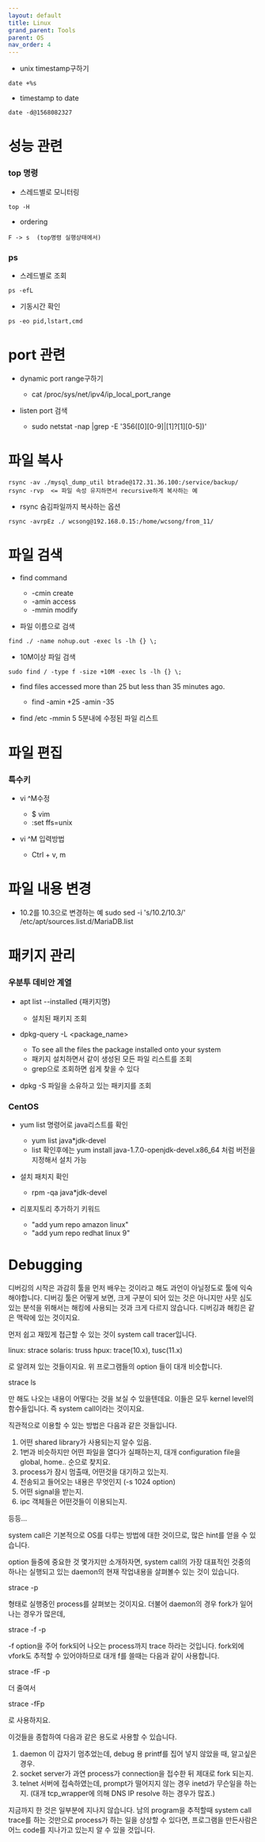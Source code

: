 ```yaml
---
layout: default
title: Linux
grand_parent: Tools
parent: OS
nav_order: 4
---
```


 * unix timestamp구하기
```
date +%s
```

 * timestamp to date
```
date -d@1568082327
```

# 성능 관련

### top 명령


 * 스레드별로 모니터링
```
top -H
```

 * ordering
```
F -> s  (top명령 실행상태에서)
```

### ps

 * 스레드별로 조회
 ```
 ps -efL
 ```

 * 기동시간 확인
 ```
 ps -eo pid,lstart,cmd
 ```

# port 관련

 * dynamic port range구하기
   * cat /proc/sys/net/ipv4/ip_local_port_range


 * listen port 검색
   * sudo netstat -nap |grep -E '356([0][0-9]|[1]?[1][0-5])'


# 파일 복사
```
rsync -av ./mysql_dump_util btrade@172.31.36.100:/service/backup/
rsync -rvp  <= 파일 속성 유지하면서 recursive하게 복사하는 예
```

 * rsync 숨김파일까지 복사하는 옵션
```
rsync -avrpEz ./ wcsong@192.168.0.15:/home/wcsong/from_11/
```

# 파일 검색

 * find command
   * -cmin create
   * -amin access
   * -mmin modify

 * 파일 이름으로 검색
```
find ./ -name nohup.out -exec ls -lh {} \;
```


 * 10M이상 파일 검색
```
sudo find / -type f -size +10M -exec ls -lh {} \;
```

 * find files accessed more than 25 but less than 35 minutes ago.
   * find -amin +25 -amin -35

 * find /etc -mmin 5 5분내에 수정된 파일 리스트

# 파일 편집

### 특수키

 * vi ^M수정
   * $ vim
   * :set ffs=unix

 * vi ^M 입력방법
   * Ctrl + v, m

# 파일 내용 변경

 * 10.2를 10.3으로 변경하는 예
sudo sed -i 's/10.2/10.3/' /etc/apt/sources.list.d/MariaDB.list


# 패키지 관리

### 우분투 데비안 계열


 * apt list --installed {패키지명}
   * 설치된 패키지 조회

 * dpkg-query -L <package_name>
   * To see all the files the package installed onto your system
   * 패키지 설치하면서 같이 생성된 모든 파일 리스트를 조회
   * grep으로 조회하면 쉽게 찾을 수 있다

 * dpkg -S 파일을 소유하고 있는 패키지를 조회


### CentOS
 * yum list 명령어로 java리스트를 확인
   * yum list java*jdk-devel
   * list 확인후에는 yum install java-1.7.0-openjdk-devel.x86_64 처럼 버전을 지정해서 설치 가능
 * 설치 패치지 확인
   * rpm -qa java*jdk-devel

 * 리포지토리 추가하기 키워드
   + "add yum repo amazon linux"
   + "add yum repo redhat linux 9"


# Debugging

디버깅의 시작은 과감히 툴을 먼저 배우는 것이라고 해도 과언이 아닐정도로 툴에
 익숙해야합니다. 디버깅 툴은 어떻게 보면, 크게 구분이 되어 있는 것은 아니지만
 사뭇 심도있는 분석을 위해서는 해킹에 사용되는 것과 크게 다르지 않습니다.
디버깅과 해킹은 같은 맥락에 있는 것이지요.

먼저 쉽고 재밌게 접근할 수 있는 것이 system call tracer입니다.

linux: strace
 solaris: truss
 hpux: trace(10.x), tusc(11.x)

로 알려져 있는 것들이지요. 위 프로그램들의 option 들이 대개 비슷합니다.

strace ls

만 해도 나오는 내용이 어떻다는 것을 보실 수 있을텐데요.
이들은 모두 kernel level의 함수들입니다. 즉 system call이라는 것이지요.

직관적으로 이용할 수 있는 방법은 다음과 같은 것들입니다.

1. 어떤 shared library가 사용되는지 알수 있음.
2. 1번과 비슷하지만 어떤 파일을 열다가 실패하는지,
대개 configuration file을 global, home.. 순으로 찾지요.
3. process가 잠시 멈출때, 어떤것을 대기하고 있는지.
4. 전송되고 들어오는 내용은 무엇인지 (-s 1024 option)
 5. 어떤 signal을 받는지.
6. ipc 객체들은 어떤것들이 이용되는지.

등등...

system call은 기본적으로 OS를 다루는 방법에 대한 것이므로, 많은 hint를 얻을 수
 있습니다.

option 들중에 중요한 것 몇가지만 소개하자면, system call의 가장 대표적인 것중의
 하나는 실행되고 있는 daemon의 현재 작업내용을 살펴볼수 있는 것이 있습니다.

strace -p <pid>

형태로 실행중인 process를 살펴보는 것이지요. 더불어 daemon의 경우 fork가
 일어나는 경우가 많은데,

strace -f -p <pid>

-f option을 주어 fork되어 나오는 process까지 trace 하라는 것입니다. fork외에
vfork도 추적할 수 있어야하므로 대개 f를 쓸때는 다음과 같이 사용합니다.

strace -fF -p <pid>

더 줄여서

strace -fFp <pid>

로 사용하지요.

이것들을 종합하여 다음과 같은 용도로 사용할 수 있습니다.

1. daemon 이 갑자기 멈추었는데, debug 용 printf를 집어 넣지 않았을 때, 알고싶은
 경우.
2. socket server가 과연 process가 connection을 접수한 뒤 제대로 fork 되는지.
3. telnet 서버에 접속하였는데, prompt가 떨어지지 않는 경우 inetd가 무슨일을
 하는지. (대개 tcp_wrapper에 의해 DNS IP resolve 하는 경우가 많죠.)

지금까지 한 것은 일부분에 지나지 않습니다. 남의 program을 추적할때 system call
 trace를 하는 것만으로 process가 하는 일을 상상할 수 있다면, 프로그램을
 만든사람은 어느 code를 지나가고 있는지 알 수 있을 것입니다.
